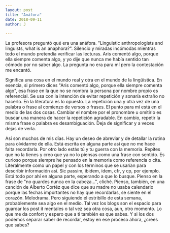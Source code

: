 ```yaml
---
layout: post
title: "Anáfora"
date: 2018-09-11
author: J

---
```


La profesora preguntó qué era una anáfora. "Linguistic anthropologists and linguists, what is an anaphora?". Silencio y miradas 
incómodas mientras todo el mundo pretendía verificar las lecturas. Aris comentó algo, porque ella siempre comenta algo, y yo dije que 
nunca me había sentido tan cómodo por no saber algo. La pregunta no era para mí pero la contestación me encantó. 

Significa una cosa en el mundo real y otra en el mundo de la lingüística. En esencia, si primero dices "Aris comentó algo, porque 
ella siempre comenta algo", esa frase en la que no se nombra la persona por nombre propio es referencial. Se usa con la intención de 
evitar repetición y sonaría extraño no hacerlo. En la literatura es lo opuesto. La repetición una y otra vez de una palabra o frase 
al comienzo de versos o frases. El punto para mí está en el medio de las dos cosas. Cambiar el nombre por el pronombre u omitirlo es 
buscar una manera de hacer la repetición agradable. En cambio, repetir la misma frase o palabra es desambiguación. Deja de significar 
y a veces dejas de verla. 

Así son muchos de mis días. Hay un deseo de abreviar y de detallar la rutina para olvidarme de ella. Está escrita en alguna parte así 
que no me hace falta recordarla. Por otro lado estás tú y tu guerra con la memoria. Repites que no la tienes y creo que ya no lo 
piensas como una frase con sentido. Es curioso porque siempre he pensado en la memoria como referencia o cita. Literalmente como un 
papel y con los términos que se usarían para describir información así. Sic passim, ibidem, idem, cfr, y cp, por ejemplo. Está todo 
por ahí en alguna parte, esperando a que lo busque. Pienso en la frase de "no guardes nunca en la cabeza...", cliché. Pienso, 
también, en una canción de Alberto Cortéz que dice que su madre no usaba calendario porque las fechas importantes no hay que 
recordarlas, se siente en el corazón. Melodrama. Pero siguiendo el estribillo de esta semana, probablemente sea algo en el medio. Tal 
vez los blogs son el espacio para guardar los post it mentales o tal vez sea otra cosa, aun, otro momento. Lo que me da confort y 
espero que a ti también es que sabes. Y si los dos podemos separar saber de recordar, estoy en ese proceso ahora, ¿crees que sabes? 

